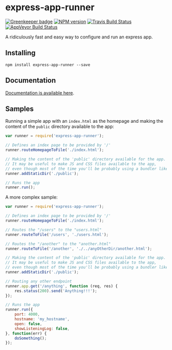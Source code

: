 # express-app-runner 

[![Greenkeeper badge](https://badges.greenkeeper.io/alexandrevribeiro/express-app-runner.svg)](https://greenkeeper.io/)
[![NPM version][npm-image]][npm-url]
[![Travis Build Status][travis-image]][travis-url]
[![AppVeyor Build Status][appveyor-image]][appveyor-url]

A ridiculously fast and easy way to configure and run an express app.

Installing
---
    npm install express-app-runner --save

Documentation
---
[Documentation is available here](https://github.com/alexandrevribeiro/express-app-runner/blob/master/docs/documentation.md).

Samples
---
Running a simple app with an `index.html` as the homepage and making the content of the `public` directory available to the app:
```js
var runner = require('express-app-runner');

// Defines an index page to be provided by '/'
runner.routeHomepageToFile('./index.html');

// Making the content of the 'public' directory available for the app.
// It may be useful to make JS and CSS files available to the app, 
// even though most of the time you'll be probably using a bundler like Webpack.
runner.addStaticDir('./public');

// Runs the app
runner.run();
```

A more complex sample:
```js
var runner = require('express-app-runner');

// Defines an index page to be provided by '/'
runner.routeHomepageToFile('./index.html');

// Routes the "/users" to the "users.html"
runner.routeToFile('/users', './users.html');

// Routes the "/another" to the "another.html"
runner.routeToFile('/another', './../anyOtherDir/another.html');

// Making the content of the 'public' directory available for the app.
// It may be useful to make JS and CSS files available to the app, 
// even though most of the time you'll be probably using a bundler like Webpack.
runner.addStaticDir('./public');

// Routing any other endpoint
runner.app.get('/anything', function (req, res) {
    res.status(200).send('Anything!!!');
});

// Runs the app
runner.run({
    port: 4000,
    hostname: 'my_hostname',
    open: false,
    showListeningLog: false,
}, function(err) {
    doSomething();
});
```

[npm-url]: https://npmjs.org/package/express-app-runner
[npm-image]: https://badge.fury.io/js/express-app-runner.svg

[travis-url]: https://travis-ci.org/alexandrevribeiro/express-app-runner
[travis-image]: https://img.shields.io/travis/alexandrevribeiro/express-app-runner.svg?label=unix

[appveyor-url]: https://ci.appveyor.com/project/alexandrevribeiro/express-app-runner
[appveyor-image]: https://img.shields.io/appveyor/ci/alexandrevribeiro/express-app-runner.svg?label=windows